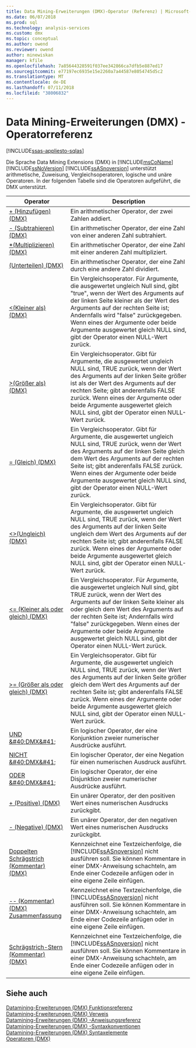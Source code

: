 ```yaml
---
title: Data Mining-Erweiterungen (DMX)-Operator (Referenz) | Microsoft-Dokumentation
ms.date: 06/07/2018
ms.prod: sql
ms.technology: analysis-services
ms.custom: dmx
ms.topic: conceptual
ms.author: owend
ms.reviewer: owend
author: minewiskan
manager: kfile
ms.openlocfilehash: 7a85644328591f037ee342866ca7dfb5e887ed17
ms.sourcegitcommit: e77197ec6935e15e2260a7a44587e8054745d5c2
ms.translationtype: MT
ms.contentlocale: de-DE
ms.lasthandoff: 07/11/2018
ms.locfileid: "38006832"
---
```

# <a name="data-mining-extensions-dmx-operator-reference"></a>Data Mining-Erweiterungen (DMX) - Operatorreferenz
[!INCLUDE[ssas-appliesto-sqlas](../includes/ssas-appliesto-sqlas.md)]

  Die Sprache Data Mining Extensions (DMX) in [!INCLUDE[msCoName](../includes/msconame-md.md)] [!INCLUDE[ssNoVersion](../includes/ssnoversion-md.md)] [!INCLUDE[ssASnoversion](../includes/ssasnoversion-md.md)] unterstützt arithmetische, Zuweisung, Vergleichsoperatoren, logische und unäre Operatoren. In der folgenden Tabelle sind die Operatoren aufgeführt, die DMX unterstützt.  
  
|Operator|Description|  
|--------------|-----------------|  
|[+ &#40;Hinzufügen&#41; &#40;DMX&#41;](../dmx/add-dmx.md)|Ein arithmetischer Operator, der zwei Zahlen addiert.|  
|[- &#40;Subtrahieren&#41; &#40;DMX&#41;](../dmx/subtract-dmx.md)|Ein arithmetischer Operator, der eine Zahl von einer anderen Zahl subtrahiert.|  
|[&#42;&#40;Multiplizieren&#41; &#40;DMX&#41;](../dmx/multiply-dmx.md)|Ein arithmetischer Operator, der eine Zahl mit einer anderen Zahl multipliziert.|  
|[&#40;Unterteilen&#41; &#40;DMX&#41;](../dmx/divide-dmx.md)|Ein arithmetischer Operator, der eine Zahl durch eine andere Zahl dividiert.|  
|[&#60;&#40;Kleiner als&#41; &#40;DMX&#41;](../dmx/less-than-dmx.md)|Ein Vergleichsoperator. Für Argumente, die ausgewertet ungleich Null sind, gibt "true", wenn der Wert des Arguments auf der linken Seite kleiner als der Wert des Arguments auf der rechten Seite ist; Andernfalls wird "false" zurückgegeben. Wenn eines der Argumente oder beide Argumente ausgewertet gleich NULL sind, gibt der Operator einen NULL-Wert zurück.|  
|[&#62;&#40;Größer als&#41; &#40;DMX&#41;](../dmx/greater-than-dmx.md)|Ein Vergleichsoperator. Gibt für Argumente, die ausgewertet ungleich NULL sind, TRUE zurück, wenn der Wert des Arguments auf der linken Seite größer ist als der Wert des Arguments auf der rechten Seite; gibt anderenfalls FALSE zurück. Wenn eines der Argumente oder beide Argumente ausgewertet gleich NULL sind, gibt der Operator einen NULL-Wert zurück.|  
|[= &#40;Gleich&#41; &#40;DMX&#41;](../dmx/equal-to-dmx.md)|Ein Vergleichsoperator. Gibt für Argumente, die ausgewertet ungleich NULL sind, TRUE zurück, wenn der Wert des Arguments auf der linken Seite gleich dem Wert des Arguments auf der rechten Seite ist; gibt anderenfalls FALSE zurück. Wenn eines der Argumente oder beide Argumente ausgewertet gleich NULL sind, gibt der Operator einen NULL-Wert zurück.|  
|[&#60;&#62;&#40;Ungleich&#41; &#40;DMX&#41;](../dmx/not-equal-to-dmx.md)|Ein Vergleichsoperator. Gibt für Argumente, die ausgewertet ungleich NULL sind, TRUE zurück, wenn der Wert des Arguments auf der linken Seite ungleich dem Wert des Arguments auf der rechten Seite ist; gibt anderenfalls FALSE zurück. Wenn eines der Argumente oder beide Argumente ausgewertet gleich NULL sind, gibt der Operator einen NULL-Wert zurück.|  
|[&#60;= &#40;Kleiner als oder gleich&#41; &#40;DMX&#41;](../dmx/less-than-or-equal-to-dmx.md)|Ein Vergleichsoperator. Für Argumente, die ausgewertet ungleich Null sind, gibt TRUE zurück, wenn der Wert des Arguments auf der linken Seite kleiner als oder gleich dem Wert des Arguments auf der rechten Seite ist; Andernfalls wird "false" zurückgegeben. Wenn eines der Argumente oder beide Argumente ausgewertet gleich NULL sind, gibt der Operator einen NULL-Wert zurück.|  
|[&#62;= &#40;Größer als oder gleich&#41; &#40;DMX&#41;](../dmx/greater-than-or-equal-to-dmx.md)|Ein Vergleichsoperator. Gibt für Argumente, die ausgewertet ungleich NULL sind, TRUE zurück, wenn der Wert des Arguments auf der linken Seite größer gleich dem Wert des Arguments auf der rechten Seite ist; gibt anderenfalls FALSE zurück. Wenn eines der Argumente oder beide Argumente ausgewertet gleich NULL sind, gibt der Operator einen NULL-Wert zurück.|  
|[UND &AMP;#40;DMX&AMP;#41;](../dmx/and-dmx.md)|Ein logischer Operator, der eine Konjunktion zweier numerischer Ausdrücke ausführt.|  
|[NICHT &AMP;#40;DMX&AMP;#41;](../dmx/not-dmx.md)|Ein logischer Operator, der eine Negation für einen numerischen Ausdruck ausführt.|  
|[ODER &AMP;#40;DMX&AMP;#41;](../dmx/or-dmx.md)|Ein logischer Operator, der eine Disjunktion zweier numerischer Ausdrücke ausführt.|  
|[+ &#40;Positive&#41; &#40;DMX&#41;](../dmx/positive-dmx.md)|Ein unärer Operator, der den positiven Wert eines numerischen Ausdrucks zurückgibt.|  
|[- &#40;Negative&#41; &#40;DMX&#41;](../dmx/negative-dmx.md)|Ein unärer Operator, der den negativen Wert eines numerischen Ausdrucks zurückgibt.|  
|[Doppelten Schrägstrich &#40;Kommentar&#41; &#40;DMX&#41;](../dmx/double-slash-comment-dmx.md)|Kennzeichnet eine Textzeichenfolge, die [!INCLUDE[ssASnoversion](../includes/ssasnoversion-md.md)] nicht ausführen soll. Sie können Kommentare in einer DMX-Anweisung schachteln, am Ende einer Codezeile anfügen oder in eine eigene Zeile einfügen.|  
|[-- &#40;Kommentar&#41; &#40;DMX&#41; Zusammenfassung](../dmx/comment-dmx-summary.md)|Kennzeichnet eine Textzeichenfolge, die [!INCLUDE[ssASnoversion](../includes/ssasnoversion-md.md)] nicht ausführen soll. Sie können Kommentare in einer DMX-Anweisung schachteln, am Ende einer Codezeile anfügen oder in eine eigene Zeile einfügen.|  
|[Schrägstrich-Stern &#40;Kommentar&#41; &#40;DMX&#41;](../dmx/slash-star-comment-dmx.md)|Kennzeichnet eine Textzeichenfolge, die [!INCLUDE[ssASnoversion](../includes/ssasnoversion-md.md)] nicht ausführen soll. Sie können Kommentare in einer DMX-Anweisung schachteln, am Ende einer Codezeile anfügen oder in eine eigene Zeile einfügen.|  
  
## <a name="see-also"></a>Siehe auch  
 [Datamining-Erweiterungen &#40;DMX&#41; Funktionsreferenz](../dmx/data-mining-extensions-dmx-function-reference.md)   
 [Datamining-Erweiterungen &#40;DMX&#41; Verweis](../dmx/data-mining-extensions-dmx-reference.md)   
 [Datamining-Erweiterungen &#40;DMX&#41; -Anweisungsreferenz](../dmx/data-mining-extensions-dmx-statements.md)   
 [Datamining-Erweiterungen &#40;DMX&#41; -Syntaxkonventionen](../dmx/data-mining-extensions-dmx-syntax-conventions.md)   
 [Datamining-Erweiterungen &#40;DMX&#41; Syntaxelemente](../dmx/data-mining-extensions-dmx-syntax-elements.md)   
 [Operatoren &#40;DMX&#41;](../dmx/operators-dmx.md)  
  
  
